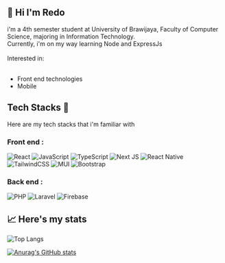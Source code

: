 <h2>👋 Hi I'm Redo </h2>
i'm a 4th semester student at University of Brawijaya, Faculty of Computer Science, majoring in Information Technology.
<br>
Currently, i'm on my way learning Node and ExpressJs
<br><br>
 Interested in: 
 <br><br>
<ul>
  <li>Front end technologies</li>
  <li> Mobile</li>
</ul>

<!-- Contact me via https://redomeire.github.io -->

## Tech Stacks 🤖

Here are my tech stacks that i'm familiar with

### Front end :

![React](https://img.shields.io/badge/react-%2320232a.svg?style=for-the-badge&logo=react&logoColor=%2361DAFB) ![JavaScript](https://img.shields.io/badge/javascript-%23323330.svg?style=for-the-badge&logo=javascript&logoColor=%23F7DF1E) ![TypeScript](https://img.shields.io/badge/typescript-%23007ACC.svg?style=for-the-badge&logo=typescript&logoColor=white) ![Next JS](https://img.shields.io/badge/Next-black?style=for-the-badge&logo=next.js&logoColor=white) ![React Native](https://img.shields.io/badge/react_native-%2320232a.svg?style=for-the-badge&logo=react&logoColor=%2361DAFB) ![TailwindCSS](https://img.shields.io/badge/tailwindcss-%2338B2AC.svg?style=for-the-badge&logo=tailwind-css&logoColor=white) ![MUI](https://img.shields.io/badge/MUI-%230081CB.svg?style=for-the-badge&logo=mui&logoColor=white) ![Bootstrap](https://img.shields.io/badge/bootstrap-%23563D7C.svg?style=for-the-badge&logo=bootstrap&logoColor=white)

### Back end :

![PHP](https://img.shields.io/badge/php-%23777BB4.svg?style=for-the-badge&logo=php&logoColor=white) ![Laravel](https://img.shields.io/badge/laravel-%23FF2D20.svg?style=for-the-badge&logo=laravel&logoColor=white) ![Firebase](https://img.shields.io/badge/firebase-%23039BE5.svg?style=for-the-badge&logo=firebase)

<h2>📈 Here's my stats</h2>

![Top Langs](https://github-readme-stats.vercel.app/api/top-langs/?username=redomeire&theme=tokyonight&layout=compact)

[![Anurag's GitHub stats](https://github-readme-stats.vercel.app/api?username=redomeire&show_icons=true&theme=tokyonight)](https://github.com/anuraghazra/github-readme-stats)

<!---
bleedingcactus/bleedingcactus is a ✨ special ✨ repository because its `README.md` (this file) appears on your GitHub profile.
You can click the Preview link to take a look at your changes.
--->
